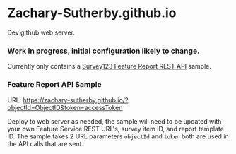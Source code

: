 # Zachary-Sutherby.github.io

Dev github web server. 

### Work in progress, initial configuration likely to change.

Currently only contains a <a href="https://developers.arcgis.com/survey123/api-reference/rest/report/">Survey123 Feature Report REST API</a> sample. 

### Feature Report API Sample

URL: https://zachary-sutherby.github.io/?objectId=ObjectID&token=accessToken

Deploy to web server as needed, the sample will need to be updated with your own Feature Service REST URL's, survey item ID, and report template ID. The sample takes 2 URL parameters `objectId` and `token` both are used in the API calls that are sent. 
